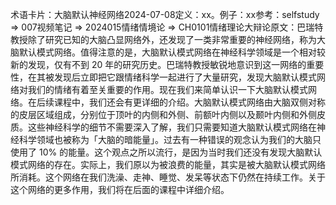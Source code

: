 

术语卡片：大脑默认神经网络2024-07-08定义：xx。例子：xx参考：selfstudy => 007视频笔记 => 2024015情绪情境论 => CH0101情绪理论大辩论原文：巴瑞特教授除了研究已知的大脑凸显网络外，还发现了一类非常重要的神经网络，称为大脑默认模式网络。值得注意的是，大脑默认模式网络在神经科学领域是一个相对较新的发现，仅有不到 20 年的研究历史。巴瑞特教授敏锐地意识到这一网络的重要性，在其被发现后立即把它跟情绪科学一起进行了大量研究，发现大脑默认模式网络对我们的情绪有着至关重要的作用。现在我们来简单认识一下大脑默认模式网络。在后续课程中，我们还会有更详细的介绍。大脑默认模式网络由大脑双侧对称的皮层区域组成，分别位于顶叶的内侧和外侧、前额叶内侧以及颞叶内侧和外侧皮质。这些神经科学的细节不需要深入了解，我们只需要知道大脑默认模式网络在神经科学领域也被称为「大脑的暗能量」。过去有一种错误的观念认为我们的大脑只使用了 10% 的能量。这个观点之所以流行，是因为当时我们还没有发现大脑默认模式网络的存在。实际上，我们原以为被浪费的能量，其实是被大脑默认模式网络所消耗。这个网络在我们洗澡、走神、睡觉、发呆等状态下仍然在持续工作。关于这个网络的更多作用，我们将在后面的课程中详细介绍。